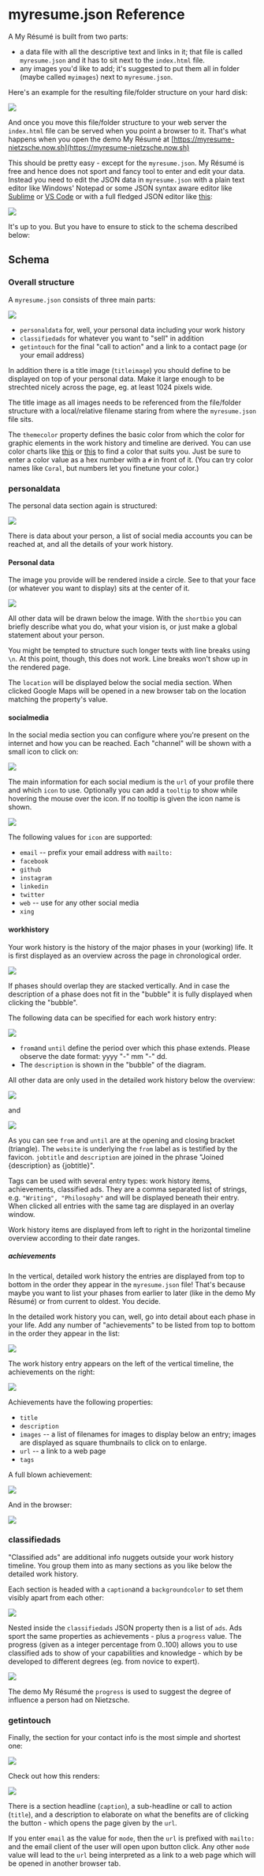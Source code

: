 # myresume.json Reference
A My Résumé is built from two parts:

* a data file with all the descriptive text and links in it; that file is called `myresume.json` and it has to sit next to the `index.html` file.
* any images you'd like to add; it's suggested to put them all in folder (maybe called `myimages`) next to `myresume.json`.

Here's an example for the resulting file/folder structure on your hard disk:

![](images/jsonref/folderstructure.png)

And once you move this file/folder structure to your web server the `index.html` file can be served when you point a browser to it. That's what happens when you open the demo My Résumé at [https://myresume-nietzsche.now.sh](https://myresume-nietzsche.now.sh)

This should be pretty easy - except for the `myresume.json`. My Résumé is free and hence does not sport and fancy tool to enter and edit your data. Instead you need to edit the JSON data in `myresume.json` with a plain text editor like Windows' Notepad or some JSON syntax aware editor like [Sublime](https://www.sublimetext.com) or [VS Code](https://code.visualstudio.com) or with a full fledged JSON editor like [this](https://jsonformatter.org/json-editor):

![](images/jsonref/jsoneditor.png)

It's up to you. But you have to ensure to stick to the schema described below:

## Schema
### Overall structure
A `myresume.json` consists of three main parts:

![](images/jsonref/overallstructure.png)

* `personaldata` for, well, your personal data including your work history
* `classifiedads` for whatever you want to "sell" in addition
* `getintouch` for the final "call to action" and a link to a contact page (or your email address)

In addition there is a title image (`titleimage`) you should define to be displayed on top of your personal data. Make it large enough to be strechted nicely across the page, eg. at least 1024 pixels wide.

The title image as all images needs to be referenced from the file/folder structure with a local/relative filename staring from where the `myresume.json` file sits.

The `themecolor` property defines the basic color from which the color for graphic elements in the work history and timeline are derived. You can use color charts like [this](https://www.w3schools.com/colors/colors_names.asp) or [this](https://html-color-codes.info) to find a color that suits you. Just be sure to enter a color value as a hex number with a `#` in front of it. (You can try color names like `Coral`, but numbers let you finetune your color.)

### personaldata
The personal data section again is structured:

![](images/jsonref/personaldata.png)

There is data about your person, a list of social media accounts you can be reached at, and all the details of your work history.

#### Personal data
The image you provide will be rendered inside a circle. See to that your face (or whatever you want to display) sits at the center of it.

![](images/personal1.png)

All other data will be drawn below the image. With the `shortbio` you can briefly describe what you do, what your vision is, or just make a global statement about your person.

You might be tempted to structure such longer texts with line breaks using `\n`. At this point, though, this does not work. Line breaks won't show up in the rendered page.

The `location` will be displayed below the social media section. When clicked Google Maps will be opened in a new browser tab on the location matching the property's value.

#### socialmedia
In the social media section you can configure where you're present on the internet and how you can be reached. Each "channel" will be shown with a small icon to click on:

![](images/personal2.png)

The main information for each social medium is the `url` of your profile there and which `icon` to use. Optionally you can add a `tooltip` to show while hovering the mouse over the icon. If no tooltip is given the icon name is shown.

![](images/jsonref/socialmedia.png)

The following values for `icon` are supported:

* `email` -- prefix your email address with `mailto:`
* `facebook`
* `github`
* `instagram`
* `linkedin`
* `twitter`
* `web` -- use for any other social media
* `xing`

#### workhistory
Your work history is the history of the major phases in your (working) life. It is first displayed as an overview across the page in chronological order.

![](images/workhistory.png)

If phases should overlap they are stacked vertically. And in case the description of a phase does not fit in the "bubble" it is fully displayed when clicking the "bubble".

The following data can be specified for each work history entry:

![](images/jsonref/workhistory.png)

* `from`and `until` define the period over which this phase extends. Please observe the date format: yyyy "-" mm "-" dd.
* The `description` is shown in the "bubble" of the diagram.

All other data are only used in the detailed work history below the overview:

![](images/jsonref/workhistory21.png)

and

![](images/jsonref/workhistory22.png)

As you can see `from` and `until` are at the opening and closing bracket (triangle). The `website` is underlying the `from` label as is testified by the favicon. `jobtitle` and `description` are joined in the phrase "Joined {description} as {jobtitle}".

Tags can be used with several entry types: work history items, achievements, classified ads. They are a comma separated list of strings, e.g. `"Writing", "Philosophy"` and will be displayed beneath their entry. When clicked all entries with the same tag are displayed in an overlay window.

Work history items are displayed from left to right in the horizontal timeline overview according to their date ranges.

##### achievements
In the vertical, detailed work history the entries are displayed from top to bottom in the order they appear in the `myresume.json` file! That's because maybe you want to list your phases from earlier to later (like in the demo My Résumé) or from current to oldest. You decide.

In the detailed work history you can, well, go into detail about each phase in your life. Add any number of "achievements" to be listed from top to bottom in the order they appear in the list:

![](images/jsonref/achievements.png)

The work history entry appears on the left of the vertical timeline, the achievements on the right:

![](images/jsonref/achievements_browser.png)

Achievements have the following properties:

* `title`
* `description`
* `images` -- a list of filenames for images to display below an entry; images are displayed as square thumbnails to click on to enlarge.
* `url` -- a link to a web page
* `tags`

A full blown achievement:

![](images/jsonref/achievement_full.png)

And in the browser:

![](images/jsonref/achievement_full_browser.png)

### classifiedads
"Classified ads" are additional info nuggets outside your work history timeline. You group them into as many sections as you like below the detailed work history.

Each section is headed with a `caption`and a `backgroundcolor` to set them visibly apart from each other:

![](images/jsonref/classifiedads.png)

Nested inside the `classifiedads` JSON property then is a list of `ads`. Ads sport the same properties as achievements - plus a `progress` value. The progress (given as a integer percentage from 0..100) allows you to use classified ads to show of your capabilities and knowledge - which by be developed to different degrees (eg. from novice to expert).

![](images/jsonref/classifiedads_browser.png)

The demo My Résumé the `progress` is used to suggest the degree of influence a person had on Nietzsche.

### getintouch
Finally, the section for your contact info is the most simple and shortest one:

![](images/jsonref/getintouch.png)

Check out how this renders:

![](images/contact.png)

There is a section headline (`caption`), a sub-headline or call to action (`title`), and a description to elaborate on what the benefits are of clicking the button - which opens the page given by the `url`.

If you enter `email` as the value for `mode`, then the `url` is prefixed with `mailto:` and the email client of the user will open upon button click. Any other `mode` value will lead to the `url` being interpreted as a link to a web page which will be opened in another browser tab.













